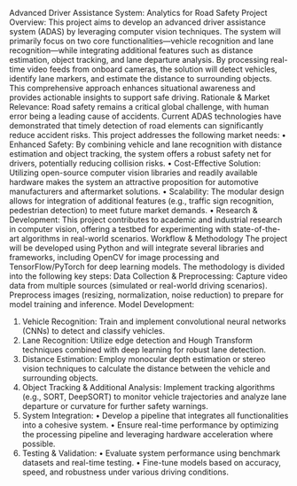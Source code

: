 Advanced Driver Assistance System: Analytics for Road Safety
Project Overview:
This project aims to develop an advanced driver assistance system (ADAS) by leveraging computer vision techniques. The system will primarily focus on two core functionalities—vehicle recognition and lane recognition—while integrating additional features such as distance estimation, object tracking, and lane departure analysis. By processing real-time video feeds from onboard cameras, the solution will detect vehicles, identify lane markers, and estimate the distance to surrounding objects. This comprehensive approach enhances situational awareness and provides actionable insights to support safe driving.
Rationale & Market Relevance:
Road safety remains a critical global challenge, with human error being a leading cause of accidents. Current ADAS technologies have demonstrated that timely detection of road elements can significantly reduce accident risks. This project addresses the following market needs:
•	Enhanced Safety: By combining vehicle and lane recognition with distance estimation and object tracking, the system offers a robust safety net for drivers, potentially reducing collision risks.
•	Cost-Effective Solution: Utilizing open-source computer vision libraries and readily available hardware makes the system an attractive proposition for automotive manufacturers and aftermarket solutions.
•	Scalability: The modular design allows for integration of additional features (e.g., traffic sign recognition, pedestrian detection) to meet future market demands.
•	Research & Development: This project contributes to academic and industrial research in computer vision, offering a testbed for experimenting with state-of-the-art algorithms in real-world scenarios.
Workflow & Methodology
The project will be developed using Python and will integrate several libraries and frameworks, including OpenCV for image processing and TensorFlow/PyTorch for deep learning models. The methodology is divided into the following key steps:
Data Collection & Preprocessing:
Capture video data from multiple sources (simulated or real-world driving scenarios).
Preprocess images (resizing, normalization, noise reduction) to prepare for model training and inference.
Model Development:
1.	Vehicle Recognition: Train and implement convolutional neural networks (CNNs) to detect and classify vehicles.
2.	Lane Recognition: Utilize edge detection and Hough Transform techniques combined with deep learning for robust lane detection.
3.	Distance Estimation: Employ monocular depth estimation or stereo vision techniques to calculate the distance between the vehicle and surrounding objects.
4.	Object Tracking & Additional Analysis: Implement tracking algorithms (e.g., SORT, DeepSORT) to monitor vehicle trajectories and analyze lane departure or curvature for further safety warnings.
5.	System Integration:
•	Develop a pipeline that integrates all functionalities into a cohesive system.
•	Ensure real-time performance by optimizing the processing pipeline and leveraging hardware acceleration where possible.
6.	Testing & Validation:
•	Evaluate system performance using benchmark datasets and real-time testing.
•	Fine-tune models based on accuracy, speed, and robustness under various driving conditions.
